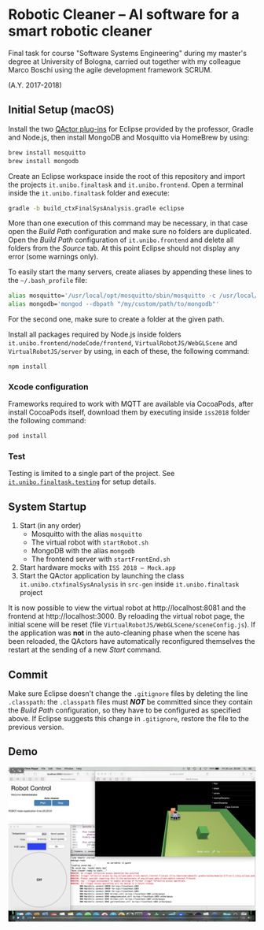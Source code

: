 # Robotic Cleaner – AI software for a smart robotic cleaner

Final task for course "Software Systems Engineering" during my master's degree at University of Bologna, carried out together with my colleague Marco Boschi using the agile development framework SCRUM.

(A.Y. 2017-2018)

## Initial Setup (macOS)

Install the two [QActor plug-ins](https://github.com/anatali/iss2018/tree/master/it.unibo.issMaterial/plugins) for Eclipse provided by the professor, Gradle and Node.js, then install MongoDB and Mosquitto via HomeBrew by using:

```bash
brew install mosquitto
brew install mongodb
```

Create an Eclipse workspace inside the root of this repository and import the projects `it.unibo.finaltask` and `it.unibo.frontend`. Open a terminal inside the `it.unibo.finaltask` folder and execute:

```bash
gradle -b build_ctxFinalSysAnalysis.gradle eclipse
```

More than one execution of this command may be necessary, in that case open the _Build Path_ configuration and make sure no folders are duplicated. Open the _Build Path_ configuration of `it.unibo.frontend` and delete all folders from the _Source_ tab. At this point Eclipse should not display any error (some warnings only).

To easily start the many servers, create aliases by appending these lines to the `~/.bash_profile` file:

```bash
alias mosquitto='/usr/local/opt/mosquitto/sbin/mosquitto -c /usr/local/etc/mosquitto/mosquitto.conf'
alias mongodb='mongod --dbpath "/my/custom/path/to/mongodb"'
```

For the second one, make sure to create a folder at the given path.

Install all packages required by Node.js inside folders `it.unibo.frontend/nodeCode/frontend`, `VirtualRobotJS/WebGLScene` and `VirtualRobotJS/server` by using, in each of these, the following command:

```bash
npm install
```

### Xcode configuration
Frameworks required to work with MQTT are available via CocoaPods, after install CocoaPods itself, download them by executing inside `iss2018` folder the following command:

```bash
pod install
```

### Test
Testing is limited to a single part of the project. See [`it.unibo.finaltask.testing`](https://github.com/bobcorn/robot-cleaner/tree/master/it.unibo.finaltask.testing) for setup details.

## System Startup

1. Start (in any order)
	- Mosquitto with the alias `mosquitto`
	- The virtual robot with `startRobot.sh`
	- MongoDB with the alias `mongodb`
	- The frontend server with `startFrontEnd.sh`
2. Start hardware mocks with `ISS 2018 – Mock.app`
3. Start the QActor application by launching the class `it.unibo.ctxfinalSysAnalysis` in `src-gen` inside `it.unibo.finaltask` project

It is now possible to view the virtual robot at http://localhost:8081 and the frontend at http://localhost:3000. By reloading the virtual robot page, the initial scene will be reset (file `VirtualRobotJS/WebGLScene/sceneConfig.js`). If the application was **not** in the auto-cleaning phase when the scene has been reloaded, the QActors have automatically reconfigured themselves the restart at the sending of a new *Start* command.

## Commit

Make sure Eclipse doesn't change the  `.gitignore` files by deleting the line `.classpath`: the `.classpath` files must _**NOT**_ be committed since they contain the _Build Path_ configuration, so they have to be configured as specified above. If Eclipse suggests this change in `.gitignore`, restore the file to the previous version.

## Demo

[![Download demo video](https://github.com/bobcorn/robot-cleaner/blob/master/Docs/DemoThumb.png)](https://github.com/bobcorn/robot-cleaner/blob/master/Docs/Demo.mp4)
